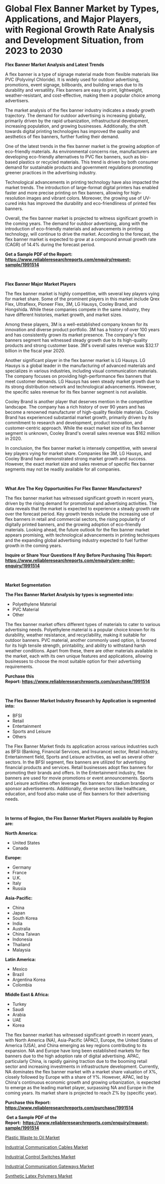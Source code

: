 <p><h1>Global Flex Banner Market by Types, Applications, and Major Players, with Regional Growth Rate Analysis and Development Situation, from 2023 to 2030</h1></p><p><strong>Flex Banner Market Analysis and Latest Trends</strong></p>
<p><p>A flex banner is a type of signage material made from flexible materials like PVC (Polyvinyl Chloride). It is widely used for outdoor advertising, promotions, event signage, billboards, and building wraps due to its durability and versatility. Flex banners are easy to print, lightweight, weather-resistant, and cost-effective, making them a popular choice among advertisers.</p><p>The market analysis of the flex banner industry indicates a steady growth trajectory. The demand for outdoor advertising is increasing globally, primarily driven by the rapid urbanization, infrastructural development, increasing population, and growing businesses. Additionally, the shift towards digital printing technologies has improved the quality and aesthetics of flex banners, further fueling their demand.</p><p>One of the latest trends in the flex banner market is the growing adoption of eco-friendly materials. As environmental concerns rise, manufacturers are developing eco-friendly alternatives to PVC flex banners, such as bio-based plastics or recycled materials. This trend is driven by both consumer demand for sustainable products and government regulations promoting greener practices in the advertising industry.</p><p>Technological advancements in printing technology have also impacted the market trends. The introduction of large-format digital printers has enabled faster and more precise printing on flex banners, allowing for high-resolution images and vibrant colors. Moreover, the growing use of UV-cured inks has improved the durability and eco-friendliness of printed flex banners.</p><p>Overall, the flex banner market is projected to witness significant growth in the coming years. The demand for outdoor advertising, along with the introduction of eco-friendly materials and advancements in printing technology, will continue to drive the market. According to the forecast, the flex banner market is expected to grow at a compound annual growth rate (CAGR) of 14.4% during the forecast period.</p></p>
<p><strong>Get a Sample PDF of the Report:&nbsp; <a href="https://www.reliableresearchreports.com/enquiry/request-sample/1991514">https://www.reliableresearchreports.com/enquiry/request-sample/1991514</a></strong></p>
<p>&nbsp;</p>
<p><strong>Flex Banner Major Market Players</strong></p>
<p><p>The flex banner market is highly competitive, with several key players vying for market share. Some of the prominent players in this market include Qrex Flex, Ultraflexx, Pioneer Flex, 3M, LG Hausys, Cooley Brand, and Hongshida. While these companies compete in the same industry, they have different histories, market growth, and market sizes.</p><p>Among these players, 3M is a well-established company known for its innovation and diverse product portfolio. 3M has a history of over 100 years and has consistently grown its market presence. The company's flex banners segment has witnessed steady growth due to its high-quality products and strong customer base. 3M's overall sales revenue was $32.17 billion in the fiscal year 2020.</p><p>Another significant player in the flex banner market is LG Hausys. LG Hausys is a global leader in the manufacturing of advanced materials and specializes in various industries, including visual communication materials. The company focuses on providing high-performance flex banners that meet customer demands. LG Hausys has seen steady market growth due to its strong distribution network and technological advancements. However, the specific sales revenue for its flex banner segment is not available.</p><p>Cooley Brand is another player that deserves mention in the competitive landscape. The company has a rich history of over 90 years and has become a renowned manufacturer of high-quality flexible materials. Cooley Brand has experienced substantial market growth, primarily driven by its commitment to research and development, product innovation, and customer-centric approach. While the exact market size of its flex banner segment is unknown, Cooley Brand's overall sales revenue was $162 million in 2020.</p><p>In conclusion, the flex banner market is intensely competitive, with several key players vying for market share. Companies like 3M, LG Hausys, and Cooley Brand have demonstrated strong market growth and success. However, the exact market size and sales revenue of specific flex banner segments may not be readily available for all companies.</p></p>
<p>&nbsp;</p>
<p><strong>What Are The Key Opportunities For Flex Banner Manufacturers?</strong></p>
<p><p>The flex banner market has witnessed significant growth in recent years, driven by the rising demand for promotional and advertising activities. The data reveals that the market is expected to experience a steady growth rate over the forecast period. Key growth trends include the increasing use of flex banners in retail and commercial sectors, the rising popularity of digitally printed banners, and the growing adoption of eco-friendly materials. Looking ahead, the future outlook for the flex banner market appears promising, with technological advancements in printing techniques and the expanding global advertising industry expected to fuel further growth in the coming years.</p></p>
<p><strong>Inquire or Share Your Questions If Any Before Purchasing This Report: <a href="https://www.reliableresearchreports.com/enquiry/pre-order-enquiry/1991514">https://www.reliableresearchreports.com/enquiry/pre-order-enquiry/1991514</a></strong></p>
<p>&nbsp;</p>
<p><strong>Market Segmentation</strong></p>
<p><strong>The Flex Banner Market Analysis by types is segmented into:</strong></p>
<p><ul><li>Polyethylene Material</li><li>PVC Material</li><li>Other</li></ul></p>
<p><p>The flex banner market offers different types of materials to cater to various advertising needs. Polyethylene material is a popular choice known for its durability, weather resistance, and recyclability, making it suitable for outdoor banners. PVC material, another commonly used option, is favored for its high tensile strength, printability, and ability to withstand harsh weather conditions. Apart from these, there are other materials available in the market, each with its own unique features and applications, allowing businesses to choose the most suitable option for their advertising requirements.</p></p>
<p><strong>Purchase this Report:&nbsp;<a href="https://www.reliableresearchreports.com/purchase/1991514">https://www.reliableresearchreports.com/purchase/1991514</a></strong></p>
<p>&nbsp;</p>
<p><strong>The Flex Banner Market Industry Research by Application is segmented into:</strong></p>
<p><ul><li>BFSI</li><li>Retail</li><li>Entertainment</li><li>Sports and Leisure</li><li>Others</li></ul></p>
<p><p>The Flex Banner Market finds its application across various industries such as BFSI (Banking, Financial Services, and Insurance) sector, Retail industry, Entertainment field, Sports and Leisure activities, as well as several other sectors. In the BFSI segment, flex banners are utilized for advertising financial products and services. Retail businesses adopt flex banners for promoting their brands and offers. In the Entertainment industry, flex banners are used for movie promotions or event announcements. Sports and Leisure activities often leverage flex banners for stadium branding or sponsor advertisements. Additionally, diverse sectors like healthcare, education, and food also make use of flex banners for their advertising needs.</p></p>
<p>&nbsp;</p>
<p><strong>In terms of Region, the Flex Banner Market Players available by Region are:</strong></p>
<p>
    <p> <strong> North America: </strong>
        <ul>
            <li>United States</li>
            <li>Canada</li>
        </ul>
        </p> 
    <p> <strong> Europe: </strong>
        <ul>
            <li>Germany</li>
            <li>France</li>
            <li>U.K.</li>
            <li>Italy</li>
            <li>Russia</li>
        </ul>
        </p> 
    <p> <strong> Asia-Pacific: </strong>
        <ul>
            <li>China</li>
            <li>Japan</li>
            <li>South Korea</li>
            <li>India</li>
            <li>Australia</li>
            <li>China Taiwan</li>
            <li>Indonesia</li>
            <li>Thailand</li>
            <li>Malaysia</li>
        </ul>
        </p> 
    <p> <strong> Latin America: </strong>
        <ul>
            <li>Mexico</li>
            <li>Brazil</li>
            <li>Argentina Korea</li>
            <li>Colombia</li>
        </ul>
        </p> 
    <p> <strong> Middle East & Africa: </strong>
        <ul>
            <li>Turkey</li>
            <li>Saudi</li>
            <li>Arabia</li>
            <li>UAE</li>
            <li>Korea</li>
        </ul>
    </p>
    </p>
<p><p>The flex banner market has witnessed significant growth in recent years, with North America (NA), Asia-Pacific (APAC), Europe, the United States of America (USA), and China emerging as key regions contributing to its expansion. NA and Europe have long been established markets for flex banners due to the high adoption rate of digital advertising. APAC, particularly China, is rapidly gaining traction due to the booming retail sector and increasing investments in infrastructure development. Currently, NA dominates the flex banner market with a market share valuation of X%, closely followed by Europe with a share of Y%. However, APAC, led by China's continuous economic growth and growing urbanization, is expected to emerge as the leading market player, surpassing NA and Europe in the coming years. Its market share is projected to reach Z% by (specific year).</p></p>
<p><strong>Purchase this Report: <a href="https://www.reliableresearchreports.com/purchase/1991514">https://www.reliableresearchreports.com/purchase/1991514</a></strong></p>
<p>&nbsp;<strong>Get a Sample PDF of the Report:&nbsp;&nbsp;<a href="https://www.reliableresearchreports.com/enquiry/request-sample/1991514">https://www.reliableresearchreports.com/enquiry/request-sample/1991514</a></strong></p>
<p><strong></strong></p>
<p><p><a href="https://github.com/aashishrp02/Market-Research-Report-List-1/blob/main/plastic-waste-to-oil-market.md">Plastic Waste to Oil Market</a></p><p><a href="https://medium.com/@justicelang2023/industrial-communication-cables-market-size-market-outlook-and-market-forecast-2023-to-2030-94d086cb17b8">Industrial Communication Cables Market</a></p><p><a href="https://medium.com/@jhonwin654/industrial-control-switches-market-report-reveals-the-latest-trends-and-growth-opportunities-of-b7739c4e9d2a">Industrial Control Switches Market</a></p><p><a href="https://medium.com/@amaliarobel/industrial-communication-gateways-market-insights-into-market-cagr-market-trends-and-growth-65f343c234e5">Industrial Communication Gateways Market</a></p><p><a href="https://github.com/aasishrp01/Market-Research-Report-List-1/blob/main/synthetic-latex-polymers-market.md">Synthetic Latex Polymers Market</a></p></p>